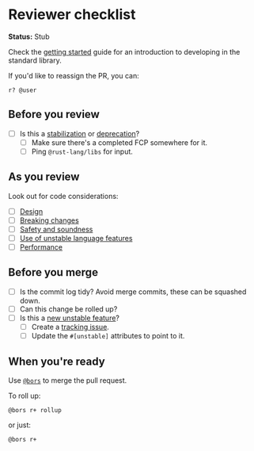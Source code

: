 # Reviewer checklist

**Status:** Stub

Check the [getting started](./getting-started.md) guide for an introduction to developing in the standard library.

If you'd like to reassign the PR, you can:

```
r? @user
```

## Before you review

- [ ] Is this a [stabilization](./feature-lifecycle/stabilization.md) or [deprecation](./feature-lifecycle/deprecation.md)?
    - [ ] Make sure there's a completed FCP somewhere for it.
    - [ ] Ping `@rust-lang/libs` for input.

## As you review

Look out for code considerations:

- [ ] [Design](./code-considerations/design/summary.md)
- [ ] [Breaking changes](./code-considerations/breaking-changes/summary.md)
- [ ] [Safety and soundness](./code-considerations/safety-and-soundness/summary.md)
- [ ] [Use of unstable language features](./code-considerations/using-unstable-lang/summary.md)
- [ ] [Performance](./code-considerations/performance/summary.md)

## Before you merge

- [ ] Is the commit log tidy? Avoid merge commits, these can be squashed down.
- [ ] Can this change be rolled up?
- [ ] Is this a [new unstable feature](./feature-lifecycle/new-unstable-features.md)?
    - [ ] Create a [tracking issue](./feature-lifecycle/tracking-issues.md).
    - [ ] Update the `#[unstable]` attributes to point to it.

## When you're ready

Use [`@bors`](./tools-and-bots/bors.md) to merge the pull request.

To roll up:

```
@bors r+ rollup
```

or just:

```
@bors r+
```
